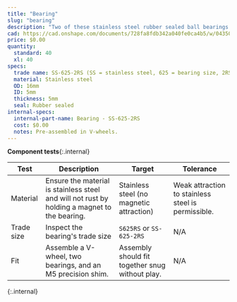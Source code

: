 ```yaml
---
title: "Bearing"
slug: "bearing"
description: "Two of these stainless steel rubber sealed ball bearings are pre-assembled in each V-wheel."
cad: https://cad.onshape.com/documents/728fa8fdb342a040fe0ca4b5/w/0435033a7c78b02e71d0f721/e/047410d776645b3a2a814655?renderMode=0&uiState=6255c66e46b4a5023f0a8386
price: $0.00
quantity:
  standard: 40
  xl: 40
specs:
  trade name: SS-625-2RS (SS = stainless steel, 625 = bearing size, 2RS = two rubber seals)
  material: Stainless steel
  OD: 16mm
  ID: 5mm
  thickness: 5mm
  seal: Rubber sealed
internal-specs:
  internal-part-name: Bearing - SS-625-2RS
  cost: $0.00
  notes: Pre-assembled in V-wheels.
---
```


**Component tests**{:.internal}

|Test          |Description  |Target       |Tolerance    |
|--------------|-------------|-------------|-------------|
|Material      |Ensure the material is stainless steel and will not rust by holding a magnet to the bearing.|Stainless steel (no magnetic attraction)|Weak attraction to stainless steel is permissible.
|Trade size    |Inspect the bearing's trade size|`S625RS` or `SS-625-2RS`|N/A
|Fit           |Assemble a V-wheel, two bearings, and an M5 precision shim.|Assembly should fit together snug without play.|N/A
{:.internal}
